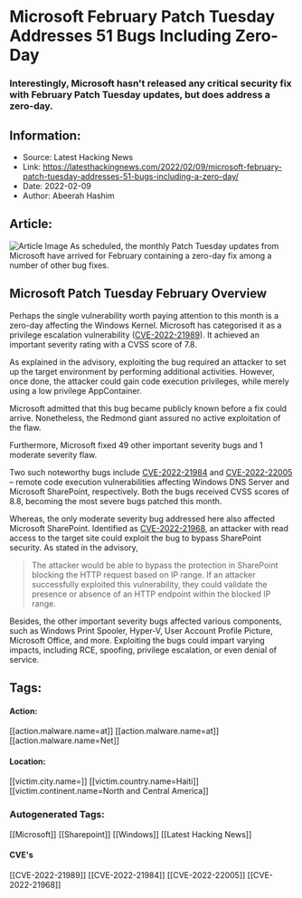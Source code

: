 # Microsoft February Patch Tuesday Addresses 51 Bugs Including Zero-Day
### Interestingly, Microsoft hasn't released any critical security fix with February Patch Tuesday updates, but does address a zero-day.

## Information:
+ Source: Latest Hacking News
+ Link: https://latesthackingnews.com/2022/02/09/microsoft-february-patch-tuesday-addresses-51-bugs-including-a-zero-day/
+ Date: 2022-02-09
+ Author: Abeerah Hashim


## Article:
![Article Image](https://latesthackingnews.com/wp-content/uploads/2018/08/Microsoft-patch-tuesday-e1562849598199.jpg)
 As scheduled, the monthly Patch Tuesday updates from Microsoft have arrived for February containing a zero-day fix among a number of other bug fixes.

 Microsoft Patch Tuesday February Overview
-----------------------------------------

 Perhaps the single vulnerability worth paying attention to this month is a zero-day affecting the Windows Kernel. Microsoft has categorised it as a privilege escalation vulnerability ([CVE-2022-21989](https://msrc.microsoft.com/update-guide/vulnerability/CVE-2022-21989)). It achieved an important severity rating with a CVSS score of 7.8.

 As explained in the advisory, exploiting the bug required an attacker to set up the target environment by performing additional activities. However, once done, the attacker could gain code execution privileges, while merely using a low privilege AppContainer.

 Microsoft admitted that this bug became publicly known before a fix could arrive. Nonetheless, the Redmond giant assured no active exploitation of the flaw.

 Furthermore, Microsoft fixed 49 other important severity bugs and 1 moderate severity flaw.

 Two such noteworthy bugs include [CVE-2022-21984](https://msrc.microsoft.com/update-guide/vulnerability/CVE-2022-21984) and [CVE-2022-22005](https://msrc.microsoft.com/update-guide/vulnerability/CVE-2022-22005) – remote code execution vulnerabilities affecting Windows DNS Server and Microsoft SharePoint, respectively. Both the bugs received CVSS scores of 8.8, becoming the most severe bugs patched this month.

 Whereas, the only moderate severity bug addressed here also affected Microsoft SharePoint. Identified as [CVE-2022-21968](https://msrc.microsoft.com/update-guide/vulnerability/CVE-2022-21968), an attacker with read access to the target site could exploit the bug to bypass SharePoint security. As stated in the advisory,

 
> The attacker would be able to bypass the protection in SharePoint blocking the HTTP request based on IP range. If an attacker successfully exploited this vulnerability, they could validate the presence or absence of an HTTP endpoint within the blocked IP range.
> 
> 

 Besides, the other important severity bugs affected various components, such as Windows Print Spooler, Hyper-V, User Account Profile Picture, Microsoft Office, and more. Exploiting the bugs could impart varying impacts, including RCE, spoofing, privilege escalation, or even denial of service.

   


## Tags:

#### Action:
[[action.malware.name=at]] [[action.malware.name=at]] [[action.malware.name=Net]]

#### Location:
[[victim.city.name=]] [[victim.country.name=Haiti]] [[victim.continent.name=North and Central America]]

### Autogenerated Tags:
[[Microsoft]] [[Sharepoint]] [[Windows]] [[Latest Hacking News]]
#### CVE's
[[CVE-2022-21989]] [[CVE-2022-21984]] [[CVE-2022-22005]] [[CVE-2022-21968]]

